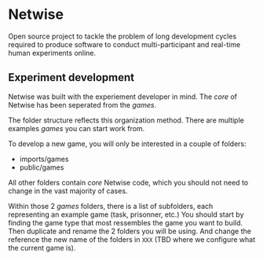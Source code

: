 # Netwise

Open source project to tackle the problem of long development cycles required to
produce software to conduct multi-participant and real-time human experiments
online.

## Experiment development

Netwise was built with the experiement developer in mind. The _core_ of Netwise
has been seperated from the _games_.

The folder structure reflects this organization method. There are multiple
examples _games_ you can start work from.

To develop a new game, you will only be interested in a couple of folders:

* imports/games
* public/games

All other folders contain _core_ Netwise code, which you should not need to
change in the vast majority of cases.

Within those 2 _games_ folders, there is a list of subfolders, each representing
an example game (task, prisonner, etc.) You should start by finding the game
type that most ressembles the game you want to build. Then duplicate and rename
the 2 folders you will be using. And change the reference the new name of the
folders in `XXX` (TBD where we configure what the current game is).
